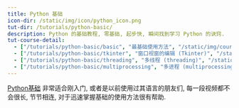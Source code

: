 ```yaml
---
title: Python 基础
icon-dir: /static/img/icon/python_icon.png
tut-dir: /tutorials/python-basic/
description: Python 的基础教程, 零基础, 起步快, 瞬间找到学习 Python 的诀窍.
tut-course-detail:
  - ["/tutorials/python-basic/basic", "最基础使用方法", "/static/img/course_cover/python_basic.jpg"]
  - ["/tutorials/python-basic/tkinter", "窗口视窗的编辑 (Tkinter)", "/static/img/course_cover/tkinter.jpg"]
  - ["/tutorials/python-basic/threading", "多线程 (threading)", "/static/img/course_cover/threading.jpg"]
  - ["/tutorials/python-basic/multiprocessing", "多进程 (multiprocessing)", "/static/img/course_cover/multiprocessing.jpg"]
---
```


<a href="{{page.tut-dir}}">Python基础</a> 非常适合刚入门,
或者是以前使用过其语言的朋友们, 每一段视频都不会很长,
节节相连, 对于迅速掌握基础的使用方法很有帮助.



